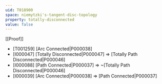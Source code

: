 ```yaml
---
uid: T018900
space: niemytzki's-tangent-disc-topology
property: totally-disconnected
value: false
---
```

[[Proof]]

* [T001259] [Arc Connected|P000038]
* [I000047] [Totally Disconnected|P000047] => [Totally Path Disconnected|P000046]
* [I000088] [Path Connected|P000037] => ~[Totally Path Disconnected|P000046]
* [I000039] [Arc Connected|P000038] => [Path Connected|P000037]

